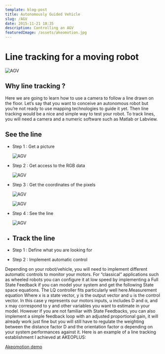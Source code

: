 ```yaml
---
template: blog-post
title: Autonomously Guided Vehicle
slug: /AGV
date: 2015-11-21 18:35
description: Controlling an AGV
featuredImage: /assets/akeomotion.jpg
---
```

<!--StartFragment-->

# Line tracking for a moving robot

![AGV](/assets/akeomotion.jpg)

## Why line tracking ?

Here we are going to learn how to use a camera to follow a line drawn on the floor. Let’s say that you want to conceive an autonomous robot but you’re not ready to use mapping technologies to guide it yet. Then line tracking would be a nice and simple way to test your robot. To track lines, you will need a camera and a numeric software such as Matlab or Labview.

## See the line

* Step 1 : Get a picture

  ![AGV](/assets/lt1.png)
* Step 2 : Get access to the RGB data

  ![AGV](/assets/lt2.png)
* Step 3 : Get the coordinates of the pixels

  ![AGV](/assets/lt3.png)

  ![AGV](/assets/lt4.png)
* Step 4 : See the line

  ![AGV](/assets/lt5.png)
* ## Track the line
* Step 1 : Define what you are looking for
* Step 2 : Implement automatic control

Depending on your robot/vehicle, you will need to implement different automatic controls to monitor your motors. For “classical” applications such as wheeled robots you can configure it at low speed by implementing a Full State Feedback if you can model your system and get the following State space equations. The LQ controller fits particularly well here.Measurement equation Where x is a state vector, y is the output vector and u is the control vector. In this case y represents our motors inputs, u includes D and α, and x may correspond to y and other variables you want to estimate in your model. However if you are not familiar with State Feedbacks, you can also implement a simple feedback loop with an adjusted proportional gain, it will already work just fine but you will still have to regulate the weighting between the distance factor D and the orientation factor α depending on your system performances against it. Here is an example of a line tracking establishment I achieved at AKEOPLUS:

[Akeomotion demo](https://www.youtube.com/embed/htx5c2Kiee0)

<!--EndFragment-->